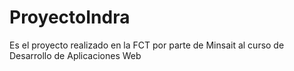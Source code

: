 # ProyectoIndra
Es el proyecto realizado en la FCT por parte de Minsait al curso de Desarrollo de Aplicaciones Web 
